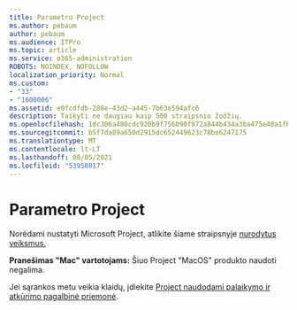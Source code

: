 ```yaml
---
title: Parametro Project
ms.author: pebaum
author: pebaum
ms.audience: ITPro
ms.topic: article
ms.service: o365-administration
ROBOTS: NOINDEX, NOFOLLOW
localization_priority: Normal
ms.custom:
- "33"
- "1600006"
ms.assetid: e0fcdfdb-288e-43d2-a445-7b63e594afc6
description: Taikyti ne daugiau kaip 500 straipsnio žodžių.
ms.openlocfilehash: 1dc306a480cdc920b9f756090f972a844b434a3ba475e40a1fbb08c89f625c51
ms.sourcegitcommit: b5f7da89a650d2915dc652449623c78be6247175
ms.translationtype: MT
ms.contentlocale: lt-LT
ms.lasthandoff: 08/05/2021
ms.locfileid: "53958017"
---
```

# <a name="setting-up-project"></a>Parametro Project

 Norėdami nustatyti Microsoft Project, atlikite šiame straipsnyje [nurodytus veiksmus.](https://support.office.com/article/7059249b-d9fe-4d61-ab96-5c5bf435f281.aspx)

**Pranešimas "Mac" vartotojams:** Šiuo Project "MacOS" produkto naudoti negalima. 
  
Jei sąrankos metu veikia klaidų, įdiekite [Project naudodami palaikymo ir atkūrimo pagalbinė priemonė](https://aka.ms/SaRA-ProjectSetupScenario).

